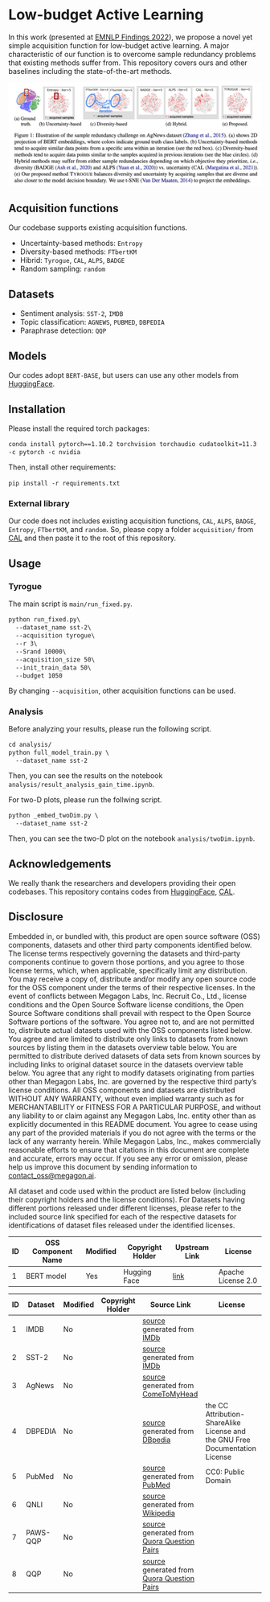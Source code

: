 # Low-budget Active Learning
<!-- This work is mainly done during Seiji's winter internship. -->

In this work (presented at [EMNLP Findings 2022](https://aclanthology.org/2022.findings-emnlp.235)), we propose a novel yet simple acquisition function for low-budget active learning.
A major characteristic of our function is to overcome sample redundancy problems that existing methods suffer from.
This repository covers ours and other baselines including the state-of-the-art methods.

[![Illustration of sample redundancies](./tyrogue.png)](https://github.com/rit-git/AL_22S/blob/main/tyrogue.png) 

## Acquisition functions
Our codebase supports existing acquisition functions.
+ Uncertainty-based methods: `Entropy`
+ Diversity-based methods: `FTbertKM`
+ Hibrid: `Tyrogue`, `CAL`, `ALPS`, `BADGE`
+ Random sampling: `random`

## Datasets
+ Sentiment analysis: `SST-2`, `IMDB`
+ Topic classification: `AGNEWS`, `PUBMED`, `DBPEDIA`
+ Paraphrase detection: `QQP`
<!-- + Natural language inference -->

## Models
Our codes adopt `BERT-BASE`, but users can use any other models from [HuggingFace](https://github.com/huggingface/transformers).

## Installation
Please install the required torch packages:
```
conda install pytorch==1.10.2 torchvision torchaudio cudatoolkit=11.3 -c pytorch -c nvidia
```
Then, install other requirements:

`pip install -r requirements.txt`

### External library
Our code does not includes existing acquisition functions, `CAL`, `ALPS`, `BADGE`, `Entropy`, `FTbertKM`, and  `random`. So, please copy a folder `acquisition/` from [CAL](https://github.com/mourga/contrastive-active-learning) and then paste it to the root of this repository. 

## Usage
### Tyrogue
The main script is `main/run_fixed.py`.

```
python run_fixed.py\
  --dataset_name sst-2\
  --acquisition tyrogue\
  --r 3\
  --Srand 10000\
  --acquisition_size 50\
  --init_train_data 50\
  --budget 1050
```

By changing `--acquisition`, other acquisition functions can be used.

### Analysis
Before analyzing your results, please run the following script.

```
cd analysis/
python full_model_train.py \
  --dataset_name sst-2
```

Then, you can see the results on the notebook `analysis/result_analysis_gain_time.ipynb`.

For two-D plots, please run the follwing script.
```
python _embed_twoDim.py \
  --dataset_name sst-2
```

Then, you can see the two-D plot on the notebook `analysis/twoDim.ipynb`.

## Acknowledgements

We really thank the researchers and developers providing their open codebases. This repository contains codes from [HuggingFace](https://github.com/huggingface/transformers), [CAL](https://github.com/mourga/contrastive-active-learning).

## Disclosure
Embedded in, or bundled with, this product are open source software (OSS) components, datasets and other third party components identified below. The license terms respectively governing the datasets and third-party components continue to govern those portions, and you agree to those license terms, which, when applicable, specifically limit any distribution. You may receive a copy of, distribute and/or modify any open source code for the OSS component under the terms of their respective licenses. In the event of conflicts between Megagon Labs, Inc. Recruit Co., Ltd., license conditions and the Open Source Software license conditions, the Open Source Software conditions shall prevail with respect to the Open Source Software portions of the software. You agree not to, and are not permitted to, distribute actual datasets used with the OSS components listed below. You agree and are limited to distribute only links to datasets from known sources by listing them in the datasets overview table below. You are permitted to distribute derived datasets of data sets from known sources by including links to original dataset source in the datasets overview table below. You agree that any right to modify datasets originating from parties other than Megagon Labs, Inc. are governed by the respective third party’s license conditions. All OSS components and datasets are distributed WITHOUT ANY WARRANTY, without even implied warranty such as for MERCHANTABILITY or FITNESS FOR A PARTICULAR PURPOSE, and without any liability to or claim against any Megagon Labs, Inc. entity other than as explicitly documented in this README document. You agree to cease using any part of the provided materials if you do not agree with the terms or the lack of any warranty herein. While Megagon Labs, Inc., makes commercially reasonable efforts to ensure that citations in this document are complete and accurate, errors may occur. If you see any error or omission, please help us improve this document by sending information to contact_oss@megagon.ai.

All dataset and code used within the product are listed below (including their copyright holders and the license conditions). For Datasets having different portions released under different licenses, please refer to the included source link specified for each of the respective datasets for identifications of dataset files released under the identified licenses.

| ID  | OSS Component Name | Modified | Copyright Holder | Upstream Link | License  |
|-----|----------------------------------|----------|------------------|-----------------------------------------------------------------------------------------------------------|--------------------|
| 1 | BERT model | Yes  | Hugging Face | [link](https://huggingface.co/transformers/v3.0.2/_modules/transformers/modeling_bert.html) | Apache License 2.0 |

| ID  | Dataset | Modified | Copyright Holder | Source Link  | License |
|-----|---------------------|----------|------------------------|----------------------------------------------------------|---------|
| 1 | IMDB | No  |  | [source](http://ai.stanford.edu/~amaas/data/sentiment/) generated from [IMDb](https://www.imdb.com/) | |
| 2 | SST-2 | No  |  | [source](https://nlp.stanford.edu/sentiment/)  generated from [IMDb](https://www.imdb.com/)| |
| 3 | AgNews | No  |  | [source](http://groups.di.unipi.it/~gulli/AG_corpus_of_news_articles.html)  generated from [ComeToMyHead](http://newsengine.di.unipi.it/)| |
| 4 | DBPEDIA | No  |  | [source](https://github.com/dbpedia/extraction-framework)  generated from [DBpedia](https://www.dbpedia.org/)| the CC Attribution-ShareAlike License and the GNU Free Documentation License |
| 5 | PubMed | No  |  | [source](https://www.kaggle.com/datasets/owaiskhan9654/pubmed-multilabel-text-classification) generated from [PubMed](https://pubmed.ncbi.nlm.nih.gov/)| CC0: Public Domain |
| 6 | QNLI | No  |  | [source](https://gluebenchmark.com/)  generated from [Wikipedia](https://www.wikipedia.org/)| |
| 7 | PAWS-QQP | No  |  | [source](https://github.com/google-research-datasets/paws)  generated from [Quora Question Pairs](https://quoradata.quora.com/First-Quora-Dataset-Release-Question-Pairs)| |
| 8 | QQP | No  |  | [source](https://gluebenchmark.com/)  generated from [Quora Question Pairs](https://quoradata.quora.com/First-Quora-Dataset-Release-Question-Pairs)| |
